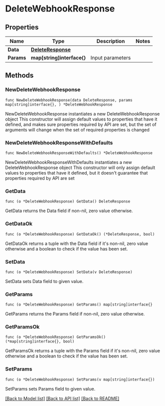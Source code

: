 # DeleteWebhookResponse

## Properties

Name | Type | Description | Notes
------------ | ------------- | ------------- | -------------
**Data** | [**DeleteResponse**](DeleteResponse.md) |  | 
**Params** | **map[string]interface{}** | Input parameters | 

## Methods

### NewDeleteWebhookResponse

`func NewDeleteWebhookResponse(data DeleteResponse, params map[string]interface{}, ) *DeleteWebhookResponse`

NewDeleteWebhookResponse instantiates a new DeleteWebhookResponse object
This constructor will assign default values to properties that have it defined,
and makes sure properties required by API are set, but the set of arguments
will change when the set of required properties is changed

### NewDeleteWebhookResponseWithDefaults

`func NewDeleteWebhookResponseWithDefaults() *DeleteWebhookResponse`

NewDeleteWebhookResponseWithDefaults instantiates a new DeleteWebhookResponse object
This constructor will only assign default values to properties that have it defined,
but it doesn't guarantee that properties required by API are set

### GetData

`func (o *DeleteWebhookResponse) GetData() DeleteResponse`

GetData returns the Data field if non-nil, zero value otherwise.

### GetDataOk

`func (o *DeleteWebhookResponse) GetDataOk() (*DeleteResponse, bool)`

GetDataOk returns a tuple with the Data field if it's non-nil, zero value otherwise
and a boolean to check if the value has been set.

### SetData

`func (o *DeleteWebhookResponse) SetData(v DeleteResponse)`

SetData sets Data field to given value.


### GetParams

`func (o *DeleteWebhookResponse) GetParams() map[string]interface{}`

GetParams returns the Params field if non-nil, zero value otherwise.

### GetParamsOk

`func (o *DeleteWebhookResponse) GetParamsOk() (*map[string]interface{}, bool)`

GetParamsOk returns a tuple with the Params field if it's non-nil, zero value otherwise
and a boolean to check if the value has been set.

### SetParams

`func (o *DeleteWebhookResponse) SetParams(v map[string]interface{})`

SetParams sets Params field to given value.



[[Back to Model list]](../README.md#documentation-for-models) [[Back to API list]](../README.md#documentation-for-api-endpoints) [[Back to README]](../README.md)


